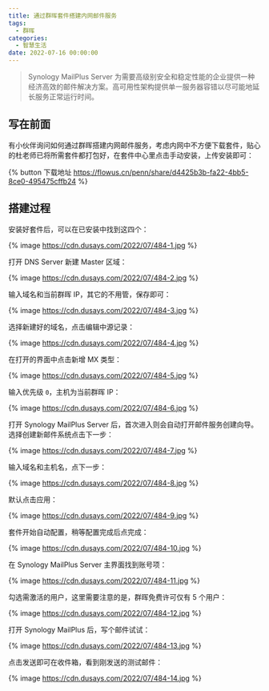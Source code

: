 ```yaml
---
title: 通过群晖套件搭建内网邮件服务
tags:
  - 群晖
categories:
  - 智慧生活
date: 2022-07-16 00:00:00
---
```


> Synology MailPlus Server 为需要高级别安全和稳定性能的企业提供一种经济高效的邮件解决方案。高可用性架构提供单一服务器容错以尽可能地延长服务正常运行时间。

<!-- more -->

## 写在前面

有小伙伴询问如何通过群晖搭建内网邮件服务，考虑内网中不方便下载套件，贴心的杜老师已将所需套件都打包好，在套件中心里点击手动安装，上传安装即可：

{% button 下载地址 https://flowus.cn/penn/share/d4425b3b-fa22-4bb5-8ce0-495475cffb24 %}

## 搭建过程

安装好套件后，可以在已安装中找到这四个：

{% image https://cdn.dusays.com/2022/07/484-1.jpg %}

打开 DNS Server 新建 Master 区域：

{% image https://cdn.dusays.com/2022/07/484-2.jpg %}

输入域名和当前群晖 IP，其它的不用管，保存即可：

{% image https://cdn.dusays.com/2022/07/484-3.jpg %}

选择新建好的域名，点击编辑中源记录：

{% image https://cdn.dusays.com/2022/07/484-4.jpg %}

在打开的界面中点击新增 MX 类型：

{% image https://cdn.dusays.com/2022/07/484-5.jpg %}

输入优先级 `0`，主机为当前群晖 IP：

{% image https://cdn.dusays.com/2022/07/484-6.jpg %}

打开 Synology MailPlus Server 后，首次进入则会自动打开邮件服务创建向导。选择创建新邮件系统点击下一步：

{% image https://cdn.dusays.com/2022/07/484-7.jpg %}

输入域名和主机名，点下一步：

{% image https://cdn.dusays.com/2022/07/484-8.jpg %}

默认点击应用：

{% image https://cdn.dusays.com/2022/07/484-9.jpg %}

套件开始自动配置，稍等配置完成后点完成：

{% image https://cdn.dusays.com/2022/07/484-10.jpg %}

在 Synology MailPlus Server 主界面找到账号项：

{% image https://cdn.dusays.com/2022/07/484-11.jpg %}

勾选需激活的用户，这里需要注意的是，群晖免费许可仅有 5 个用户：

{% image https://cdn.dusays.com/2022/07/484-12.jpg %}

打开 Synology MailPlus 后，写个邮件试试：

{% image https://cdn.dusays.com/2022/07/484-13.jpg %}

点击发送即可在收件箱，看到刚发送的测试邮件：

{% image https://cdn.dusays.com/2022/07/484-14.jpg %}